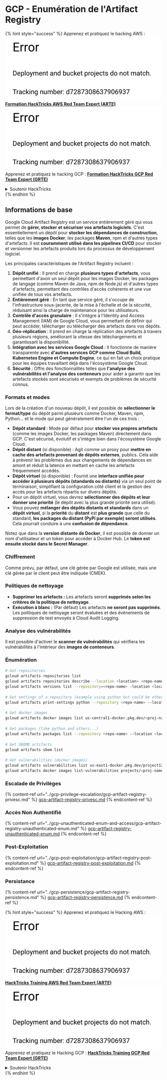 # GCP - Enumération de l'Artifact Registry

{% hint style="success" %}
Apprenez et pratiquez le hacking AWS :<img src="../../../.gitbook/assets/image (1) (1).png" alt="" data-size="line">[**Formation HackTricks AWS Red Team Expert (ARTE)**](https://training.hacktricks.xyz/courses/arte)<img src="../../../.gitbook/assets/image (1) (1).png" alt="" data-size="line">\
Apprenez et pratiquez le hacking GCP : <img src="../../../.gitbook/assets/image (2).png" alt="" data-size="line">[**Formation HackTricks GCP Red Team Expert (GRTE)**<img src="../../../.gitbook/assets/image (2).png" alt="" data-size="line">](https://training.hacktricks.xyz/courses/grte)

<details>

<summary>Soutenir HackTricks</summary>

* Consultez les [**plans d'abonnement**](https://github.com/sponsors/carlospolop) !
* **Rejoignez le** 💬 [**groupe Discord**](https://discord.gg/hRep4RUj7f) ou le [**groupe telegram**](https://t.me/peass) ou **suivez-nous sur** **Twitter** 🐦 [**@hacktricks\_live**](https://twitter.com/hacktricks\_live)**.**
* **Partagez des astuces de hacking en soumettant des PRs aux** [**HackTricks**](https://github.com/carlospolop/hacktricks) et [**HackTricks Cloud**](https://github.com/carlospolop/hacktricks-cloud) dépôts GitHub.

</details>
{% endhint %}

## Informations de base

Google Cloud Artifact Registry est un service entièrement géré qui vous permet de **gérer, stocker et sécuriser vos artefacts logiciels**. C'est essentiellement un dépôt pour **stocker les dépendances de construction**, telles que les **images Docker**, les packages **Maven**, npm et d'autres types d'artefacts. Il est **couramment utilisé dans les pipelines CI/CD** pour stocker et versionner les artefacts produits lors du processus de développement logiciel.

Les principales caractéristiques de l'Artifact Registry incluent :

1. **Dépôt unifié** : Il prend en charge **plusieurs types d'artefacts**, vous permettant d'avoir un seul dépôt pour les images Docker, les packages de langage (comme Maven de Java, npm de Node.js) et d'autres types d'artefacts, permettant des contrôles d'accès cohérents et une vue unifiée de tous vos artefacts.
2. **Entièrement géré** : En tant que service géré, il s'occupe de l'infrastructure sous-jacente, de la mise à l'échelle et de la sécurité, réduisant ainsi la charge de maintenance pour les utilisateurs.
3. **Contrôle d'accès granulaire** : Il s'intègre à l'Identity and Access Management (IAM) de Google Cloud, vous permettant de définir qui peut accéder, télécharger ou télécharger des artefacts dans vos dépôts.
4. **Géo-réplication** : Il prend en charge la réplication des artefacts à travers plusieurs régions, améliorant la vitesse des téléchargements et garantissant la disponibilité.
5. **Intégration avec les services Google Cloud** : Il fonctionne de manière transparente avec **d'autres services GCP comme Cloud Build, Kubernetes Engine et Compute Engine**, ce qui en fait un choix pratique pour les équipes travaillant déjà dans l'écosystème Google Cloud.
6. **Sécurité** : Offre des fonctionnalités telles que **l'analyse des vulnérabilités et l'analyse des conteneurs** pour aider à garantir que les artefacts stockés sont sécurisés et exempts de problèmes de sécurité connus.

### Formats et modes

Lors de la création d'un nouveau dépôt, il est possible de **sélectionner le format/type** du dépôt parmi plusieurs comme Docker, Maven, npm, Python... et le mode qui peut généralement être l'un de ces trois :

* **Dépôt standard** : Mode par défaut pour **stocker vos propres artefacts** (comme les images Docker, les packages Maven) directement dans GCP. C'est sécurisé, évolutif et s'intègre bien dans l'écosystème Google Cloud.
* **Dépôt distant** (si disponible) : Agit comme un proxy pour **mettre en cache des artefacts provenant de dépôts externes**, publics. Cela aide à prévenir les problèmes dus aux changements de dépendances en amont et réduit la latence en mettant en cache les artefacts fréquemment accédés.
* **Dépôt virtuel** (si disponible) : Fournit une **interface unifiée pour accéder à plusieurs dépôts (standards ou distants)** via un seul point de terminaison, simplifiant la configuration côté client et la gestion des accès pour les artefacts répartis sur divers dépôts.
* Pour un dépôt virtuel, vous devrez **sélectionner des dépôts et leur donner une priorité** (le dépôt avec la plus grande priorité sera utilisé).
* Vous pouvez **mélanger des dépôts distants et standards** dans un **dépôt virtuel**, si la **priorité** du **distant** est **plus grande** que celle du standard, **les packages du distant (PyPi par exemple) seront utilisés**. Cela pourrait conduire à une **confusion de dépendance**.

Notez que dans la **version distante de Docker**, il est possible de donner un nom d'utilisateur et un token pour accéder à Docker Hub. Le **token est ensuite stocké dans le Secret Manager**.

### Chiffrement

Comme prévu, par défaut, une clé gérée par Google est utilisée, mais une clé gérée par le client peut être indiquée (CMEK).

### Politiques de nettoyage

* **Supprimer les artefacts :** Les artefacts seront **supprimés selon les critères de la politique de nettoyage**.
* **Exécution à blanc :** (Par défaut) Les artefacts **ne seront pas supprimés**. Les politiques de nettoyage seront évaluées et des événements de suppression de test envoyés à Cloud Audit Logging.

### Analyse des vulnérabilités

Il est possible d'activer le **scanner de vulnérabilités** qui vérifiera les vulnérabilités à l'intérieur des **images de conteneurs**.

### Énumération
```bash
# Get repositories
gcloud artifacts repositories list
gcloud artifacts repositories describe --location <location> <repo-name>
gcloud artifacts versions list --repository=<repo-name> -location <location> --package <package-name>

# Get settings of a repository (example using python but could be other)
gcloud artifacts print-settings python --repository <repo-name> --location <location>

# Get docker images
gcloud artifacts docker images list us-central1-docker.pkg.dev/<proj-name>/<repo-name>

# Get packages (like python and others...)
gcloud artifacts packages list --repository <repo-name> --location <location>

# Get SBOMB artifacts
gcloud artifacts sbom list

# Get vulnerabilities (docker images)
gcloud artifacts vulnerabilities list us-east1-docker.pkg.dev/project123/repository123/someimage@sha256:49765698074d6d7baa82f
gcloud artifacts docker images list-vulnerabilities projects/<proj-name>/locations/<location>/scans/<scan-uuid>
```
### Escalade de Privilèges

{% content-ref url="../gcp-privilege-escalation/gcp-artifact-registry-privesc.md" %}
[gcp-artifact-registry-privesc.md](../gcp-privilege-escalation/gcp-artifact-registry-privesc.md)
{% endcontent-ref %}

### Accès Non Authentifié

{% content-ref url="../gcp-unauthenticated-enum-and-access/gcp-artifact-registry-unauthenticated-enum.md" %}
[gcp-artifact-registry-unauthenticated-enum.md](../gcp-unauthenticated-enum-and-access/gcp-artifact-registry-unauthenticated-enum.md)
{% endcontent-ref %}

### Post-Exploitation

{% content-ref url="../gcp-post-exploitation/gcp-artifact-registry-post-exploitation.md" %}
[gcp-artifact-registry-post-exploitation.md](../gcp-post-exploitation/gcp-artifact-registry-post-exploitation.md)
{% endcontent-ref %}

### Persistance

{% content-ref url="../gcp-persistence/gcp-artifact-registry-persistence.md" %}
[gcp-artifact-registry-persistence.md](../gcp-persistence/gcp-artifact-registry-persistence.md)
{% endcontent-ref %}

{% hint style="success" %}
Apprenez et pratiquez le Hacking AWS :<img src="../../../.gitbook/assets/image (1) (1).png" alt="" data-size="line">[**HackTricks Training AWS Red Team Expert (ARTE)**](https://training.hacktricks.xyz/courses/arte)<img src="../../../.gitbook/assets/image (1) (1).png" alt="" data-size="line">\
Apprenez et pratiquez le Hacking GCP : <img src="../../../.gitbook/assets/image (2).png" alt="" data-size="line">[**HackTricks Training GCP Red Team Expert (GRTE)**<img src="../../../.gitbook/assets/image (2).png" alt="" data-size="line">](https://training.hacktricks.xyz/courses/grte)

<details>

<summary>Soutenir HackTricks</summary>

* Consultez les [**plans d'abonnement**](https://github.com/sponsors/carlospolop) !
* **Rejoignez le** 💬 [**groupe Discord**](https://discord.gg/hRep4RUj7f) ou le [**groupe telegram**](https://t.me/peass) ou **suivez-nous sur** **Twitter** 🐦 [**@hacktricks\_live**](https://twitter.com/hacktricks\_live)**.**
* **Partagez des astuces de hacking en soumettant des PRs aux** [**HackTricks**](https://github.com/carlospolop/hacktricks) et [**HackTricks Cloud**](https://github.com/carlospolop/hacktricks-cloud) dépôts github.

</details>
{% endhint %}
